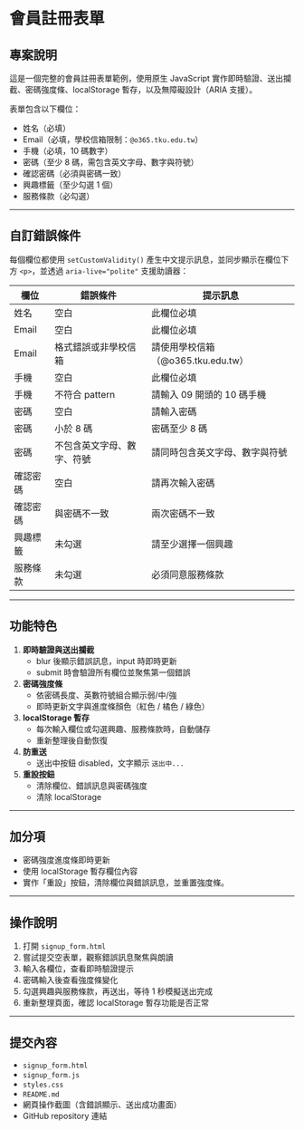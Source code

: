 # 會員註冊表單

## 專案說明
這是一個完整的會員註冊表單範例，使用原生 JavaScript 實作即時驗證、送出攔截、密碼強度條、localStorage 暫存，以及無障礙設計（ARIA 支援）。  

表單包含以下欄位：
- 姓名（必填）
- Email（必填，學校信箱限制：`@o365.tku.edu.tw`）
- 手機（必填，10 碼數字）
- 密碼（至少 8 碼，需包含英文字母、數字與符號）
- 確認密碼（必須與密碼一致）
- 興趣標籤（至少勾選 1 個）
- 服務條款（必勾選）

---

## 自訂錯誤條件
每個欄位都使用 `setCustomValidity()` 產生中文提示訊息，並同步顯示在欄位下方 `<p>`，並透過 `aria-live="polite"` 支援助讀器：

| 欄位 | 錯誤條件 | 提示訊息 |
|------|---------|----------|
| 姓名 | 空白 | 此欄位必填 |
| Email | 空白 | 此欄位必填 |
| Email | 格式錯誤或非學校信箱 | 請使用學校信箱（@o365.tku.edu.tw） |
| 手機 | 空白 | 此欄位必填 |
| 手機 | 不符合 pattern | 請輸入 09 開頭的 10 碼手機 |
| 密碼 | 空白 | 請輸入密碼 |
| 密碼 | 小於 8 碼 | 密碼至少 8 碼 |
| 密碼 | 不包含英文字母、數字、符號 | 請同時包含英文字母、數字與符號 |
| 確認密碼 | 空白 | 請再次輸入密碼 |
| 確認密碼 | 與密碼不一致 | 兩次密碼不一致 |
| 興趣標籤 | 未勾選 | 請至少選擇一個興趣 |
| 服務條款 | 未勾選 | 必須同意服務條款 |

---

## 功能特色
1. **即時驗證與送出攔截**
   - blur 後顯示錯誤訊息，input 時即時更新
   - submit 時會驗證所有欄位並聚焦第一個錯誤
2. **密碼強度條**
   - 依密碼長度、英數符號組合顯示弱/中/強
   - 即時更新文字與進度條顏色（紅色 / 橘色 / 綠色）
3. **localStorage 暫存**
   - 每次輸入欄位或勾選興趣、服務條款時，自動儲存
   - 重新整理後自動恢復
4. **防重送**
   - 送出中按鈕 disabled，文字顯示 `送出中...`
5. **重設按鈕**
   - 清除欄位、錯誤訊息與密碼強度
   - 清除 localStorage

---

## 加分項
- 密碼強度進度條即時更新
- 使用 localStorage 暫存欄位內容
- 實作「重設」按鈕，清除欄位與錯誤訊息，並重置強度條。

---

## 操作說明
1. 打開 `signup_form.html`  
2. 嘗試提交空表單，觀察錯誤訊息聚焦與朗讀  
3. 輸入各欄位，查看即時驗證提示  
4. 密碼輸入後查看強度條變化  
5. 勾選興趣與服務條款，再送出，等待 1 秒模擬送出完成  
6. 重新整理頁面，確認 localStorage 暫存功能是否正常  

---

## 提交內容
- `signup_form.html`
- `signup_form.js`
- `styles.css`
- `README.md`
- 網頁操作截圖（含錯誤顯示、送出成功畫面）
- GitHub repository 連結
